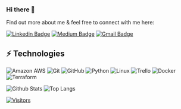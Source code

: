 ### Hi there 👋

<!-- Introduce yourself and give a brief introduction about yourself here.  Also include what tech you're interested in and what you are currently learning -->

Find out more about me & feel free to connect with me here:

<!-- Replace the fields below with the information requested. Remember to remove the encapsulating <> characters. For spaces in names, use %20 (e.g. Broadus%20Palmer) -->

[![Linkedin Badge](https://img.shields.io/badge/-Shannon%20Thompson-blue?style=flat-square&logo=Linkedin&logoColor=white&link=https://www.linkedin.com/in/sthompson7197/)](https://www.linkedin.com/in/sthompson7197/)
[![Medium Badge](https://img.shields.io/badge/Shannon%20Thompson-12100E?style=flat-square&logo=medium&logoColor=white&link=https://medium.com/@sthompson7197)](https://medium.com/@sthompson7197)
[![Gmail Badge](https://img.shields.io/badge/-sthompson7197@gmail.com-c14438?style=flat-square&logo=Gmail&logoColor=white&link=mailto:sthompson7197@gmail.com)](mailto:sthompson7197@gmail.com)

## ⚡ Technologies

<!-- Check out the Badges folder for more badges -->

![Amazon AWS](https://img.shields.io/badge/Amazon%20AWS-232F3E?style=flat-square&logo=amazon-aws)
![Git](https://img.shields.io/badge/-Git-black?style=flat-square&logo=git)
![GitHub](https://img.shields.io/badge/-GitHub-181717?style=flat-square&logo=github)
![Python](https://img.shields.io/badge/-Python-black?style=flat-square&logo=Python)
![Linux](https://img.shields.io/badge/Linux-FCC624?style=flat-square&logo=linux&logoColor=black)
![Trello](https://img.shields.io/badge/Trello-%23026AA7.svg?style=flat-square&logo=Trello&logoColor=white)
![Docker](https://img.shields.io/badge/docker-%230db7ed.svg?style=for-the-badge&logo=docker&logoColor=white)
![Terraform](https://img.shields.io/badge/terraform-%235835CC.svg?style=for-the-badge&logo=terraform&logoColor=white)

<!-- Replace the fields below with the information requested. Remember to remove the encapsulating <> characters. -->

![Github Stats](https://github-readme-stats.vercel.app/api?username=sthompson7197&count_private=true&show_icons=true&include_all_commits=true)
![Top Langs](https://github-readme-stats.vercel.app/api/top-langs/?username=sthompson7197&hide=TeX&layout=compact)


[![Visitors](https://api.visitorbadge.io/api/visitors?path=sthompson7197%2Fsthompson7197&label=VISITORS&countColor=%23263759)](https://visitorbadge.io/status?path=sthompson7197%2Fsthompson7197)
